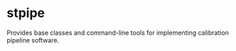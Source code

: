 # stpipe

Provides base classes and command-line tools for implementing calibration pipeline software.
